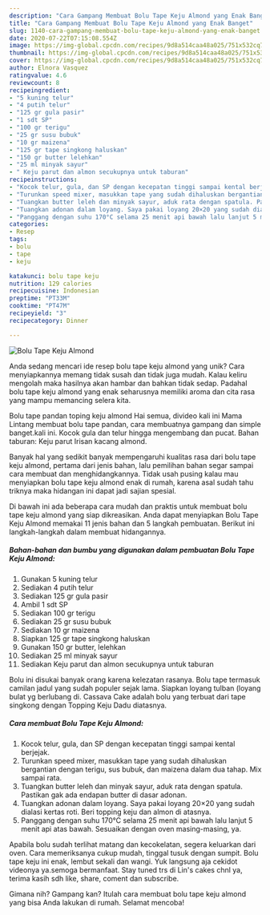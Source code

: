 ```yaml
---
description: "Cara Gampang Membuat Bolu Tape Keju Almond yang Enak Banget"
title: "Cara Gampang Membuat Bolu Tape Keju Almond yang Enak Banget"
slug: 1140-cara-gampang-membuat-bolu-tape-keju-almond-yang-enak-banget
date: 2020-07-22T07:15:08.554Z
image: https://img-global.cpcdn.com/recipes/9d8a514caa48a025/751x532cq70/bolu-tape-keju-almond-foto-resep-utama.jpg
thumbnail: https://img-global.cpcdn.com/recipes/9d8a514caa48a025/751x532cq70/bolu-tape-keju-almond-foto-resep-utama.jpg
cover: https://img-global.cpcdn.com/recipes/9d8a514caa48a025/751x532cq70/bolu-tape-keju-almond-foto-resep-utama.jpg
author: Elnora Vasquez
ratingvalue: 4.6
reviewcount: 8
recipeingredient:
- "5 kuning telur"
- "4 putih telur"
- "125 gr gula pasir"
- "1 sdt SP"
- "100 gr terigu"
- "25 gr susu bubuk"
- "10 gr maizena"
- "125 gr tape singkong haluskan"
- "150 gr butter lelehkan"
- "25 ml minyak sayur"
- " Keju parut dan almon secukupnya untuk taburan"
recipeinstructions:
- "Kocok telur, gula, dan SP dengan kecepatan tinggi sampai kental berjejak."
- "Turunkan speed mixer, masukkan tape yang sudah dihaluskan bergantian dengan terigu, sus bubuk, dan maizena dalam dua tahap. Mix sampai rata."
- "Tuangkan butter leleh dan minyak sayur, aduk rata dengan spatula. Pastikan gak ada endapan butter di dasar adonan."
- "Tuangkan adonan dalam loyang. Saya pakai loyang 20×20 yang sudah dialasi kertas roti. Beri topping keju dan almon di atasnya."
- "Panggang dengan suhu 170°C selama 25 menit api bawah lalu lanjut 5 menit api atas bawah. Sesuaikan dengan oven masing-masing, ya."
categories:
- Resep
tags:
- bolu
- tape
- keju

katakunci: bolu tape keju 
nutrition: 129 calories
recipecuisine: Indonesian
preptime: "PT33M"
cooktime: "PT47M"
recipeyield: "3"
recipecategory: Dinner

---
```



![Bolu Tape Keju Almond](https://img-global.cpcdn.com/recipes/9d8a514caa48a025/751x532cq70/bolu-tape-keju-almond-foto-resep-utama.jpg)

Anda sedang mencari ide resep bolu tape keju almond yang unik? Cara menyiapkannya memang tidak susah dan tidak juga mudah. Kalau keliru mengolah maka hasilnya akan hambar dan bahkan tidak sedap. Padahal bolu tape keju almond yang enak seharusnya memiliki aroma dan cita rasa yang mampu memancing selera kita.

Bolu tape pandan toping keju almond Hai semua, divideo kali ini Mama Lintang membuat bolu tape pandan, cara membuatnya gampang dan simple banget.kali ini. Kocok gula dan telur hingga mengembang dan pucat. Bahan taburan: Keju parut Irisan kacang almond.

Banyak hal yang sedikit banyak mempengaruhi kualitas rasa dari bolu tape keju almond, pertama dari jenis bahan, lalu pemilihan bahan segar sampai cara membuat dan menghidangkannya. Tidak usah pusing kalau mau menyiapkan bolu tape keju almond enak di rumah, karena asal sudah tahu triknya maka hidangan ini dapat jadi sajian spesial.


Di bawah ini ada beberapa cara mudah dan praktis untuk membuat bolu tape keju almond yang siap dikreasikan. Anda dapat menyiapkan Bolu Tape Keju Almond memakai 11 jenis bahan dan 5 langkah pembuatan. Berikut ini langkah-langkah dalam membuat hidangannya.

<!--inarticleads1-->

##### Bahan-bahan dan bumbu yang digunakan dalam pembuatan Bolu Tape Keju Almond:

1. Gunakan 5 kuning telur
1. Sediakan 4 putih telur
1. Sediakan 125 gr gula pasir
1. Ambil 1 sdt SP
1. Sediakan 100 gr terigu
1. Sediakan 25 gr susu bubuk
1. Sediakan 10 gr maizena
1. Siapkan 125 gr tape singkong haluskan
1. Gunakan 150 gr butter, lelehkan
1. Sediakan 25 ml minyak sayur
1. Sediakan  Keju parut dan almon secukupnya untuk taburan


Bolu ini disukai banyak orang karena kelezatan rasanya. Bolu tape termasuk camilan jadul yang sudah populer sejak lama. Siapkan loyang tulban (loyang bulat yg berlubang di. Cassava Cake adalah bolu yang terbuat dari tape singkong dengan Topping Keju Dadu diatasnya. 

<!--inarticleads2-->

##### Cara membuat Bolu Tape Keju Almond:

1. Kocok telur, gula, dan SP dengan kecepatan tinggi sampai kental berjejak.
1. Turunkan speed mixer, masukkan tape yang sudah dihaluskan bergantian dengan terigu, sus bubuk, dan maizena dalam dua tahap. Mix sampai rata.
1. Tuangkan butter leleh dan minyak sayur, aduk rata dengan spatula. Pastikan gak ada endapan butter di dasar adonan.
1. Tuangkan adonan dalam loyang. Saya pakai loyang 20×20 yang sudah dialasi kertas roti. Beri topping keju dan almon di atasnya.
1. Panggang dengan suhu 170°C selama 25 menit api bawah lalu lanjut 5 menit api atas bawah. Sesuaikan dengan oven masing-masing, ya.


Apabila bolu sudah terlihat matang dan kecokelatan, segera keluarkan dari oven. Cara memeriksanya cukup mudah, tinggal tusuk dengan sumpit. Bolu tape keju ini enak, lembut sekali dan wangi. Yuk langsung aja cekidot videonya ya.semoga bermanfaat. Stay tuned trs di Lin&#39;s cakes chnl ya, terima kasih sdh like, share, coment dan subscribe. 

Gimana nih? Gampang kan? Itulah cara membuat bolu tape keju almond yang bisa Anda lakukan di rumah. Selamat mencoba!
